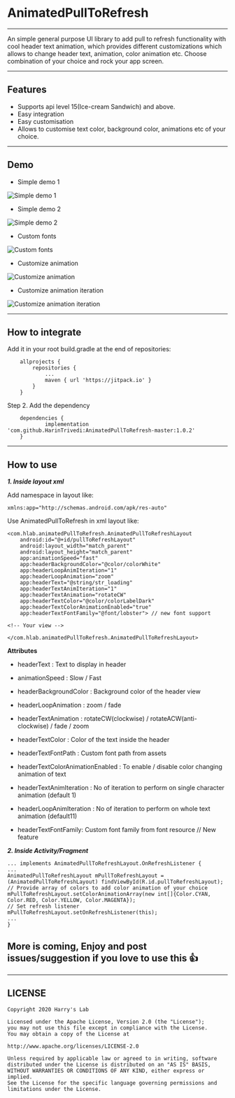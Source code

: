 # AnimatedPullToRefresh
***
An simple general purpose UI library to add pull to refresh functionality with cool header text animation, which provides different customizations which allows to change header text, animation, color animation etc. Choose combination of your choice and rock your app screen.
***

## Features
 * Supports api level 15(Ice-cream Sandwich) and above.
 * Easy integration
 * Easy customisation
 * Allows to customise text color, background color, animations etc of your choice.

***

## Demo
* Simple demo 1

![Simple demo 1](http://i.imgur.com/9VZF1p8.gif)

* Simple demo 2

![Simple demo 2](http://i.imgur.com/339TOr9.gif)

* Custom fonts

![Custom fonts](http://i.imgur.com/6hKRJSu.gif)

* Customize animation

![Customize animation](http://i.imgur.com/TRaE2Dn.gif)

* Customize animation iteration

![Customize animation iteration](http://i.imgur.com/h3pI43s.gif)


***
## How to integrate

Add it in your root build.gradle at the end of repositories:

````
	allprojects {
		repositories {
			...
			maven { url 'https://jitpack.io' }
		}
	}
````
Step 2. Add the dependency

````
	dependencies {
	        implementation 'com.github.HarinTrivedi:AnimatedPullToRefresh-master:1.0.2'
	}
````

***
## How to use
_**1. Inside layout xml**_

Add namespace in layout like:

    xmlns:app="http://schemas.android.com/apk/res-auto"

Use AnimatedPullToRefresh in xml layout like:

    <com.hlab.animatedPullToRefresh.AnimatedPullToRefreshLayout
        android:id="@+id/pullToRefreshLayout"
        android:layout_width="match_parent"
        android:layout_height="match_parent"
        app:animationSpeed="fast"
        app:headerBackgroundColor="@color/colorWhite"
        app:headerLoopAnimIteration="1"
        app:headerLoopAnimation="zoom"
        app:headerText="@string/str_loading"
        app:headerTextAnimIteration="1"
        app:headerTextAnimation="rotateCW"
        app:headerTextColor="@color/colorLabelDark"
        app:headerTextColorAnimationEnabled="true"
        app:headerTextFontFamily="@font/lobster"> // new font support
    
    <!-- Your view -->

    </com.hlab.animatedPullToRefresh.AnimatedPullToRefreshLayout>

**Attributes**

* headerText : Text to display in header
* animationSpeed : Slow / Fast
* headerBackgroundColor : Background color of the header view 
* headerLoopAnimation : zoom / fade
* headerTextAnimation : rotateCW(clockwise) / rotateACW(anti-clockwise) / fade / zoom
* headerTextColor : Color of the text inside the header
* headerTextFontPath : Custom font path from assets

* headerTextColorAnimationEnabled : To enable / disable color changing animation of text
* headerTextAnimIteration : No of iteration to perform on single character animation (default 1)
* headerLoopAnimIteration : No of iteration to perform on whole text animation (default11)
* headerTextFontFamily: Custom font family from font resource // New feature

_**2. Inside Activity/Fragment**_

````
... implements AnimatedPullToRefreshLayout.OnRefreshListener {
...
AnimatedPullToRefreshLayout mPullToRefreshLayout = (AnimatedPullToRefreshLayout) findViewById(R.id.pullToRefreshLayout);
// Provide array of colors to add color animation of your choice 
mPullToRefreshLayout.setColorAnimationArray(new int[]{Color.CYAN, Color.RED, Color.YELLOW, Color.MAGENTA});
// Set refresh listener
mPullToRefreshLayout.setOnRefreshListener(this);
...
}

````

## More is coming, Enjoy and post issues/suggestion if you love to use this 👍 

***

## LICENSE
````
Copyright 2020 Harry's Lab

Licensed under the Apache License, Version 2.0 (the "License");
you may not use this file except in compliance with the License.
You may obtain a copy of the License at

http://www.apache.org/licenses/LICENSE-2.0

Unless required by applicable law or agreed to in writing, software
distributed under the License is distributed on an "AS IS" BASIS,
WITHOUT WARRANTIES OR CONDITIONS OF ANY KIND, either express or implied.
See the License for the specific language governing permissions and
limitations under the License.
````
